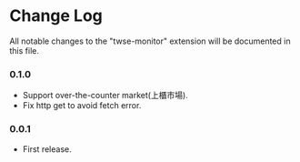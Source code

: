 # Change Log

All notable changes to the "twse-monitor" extension will be documented in this file.

### 0.1.0

- Support over-the-counter market(上櫃市場).
- Fix http get to avoid fetch error.

### 0.0.1

- First release.
